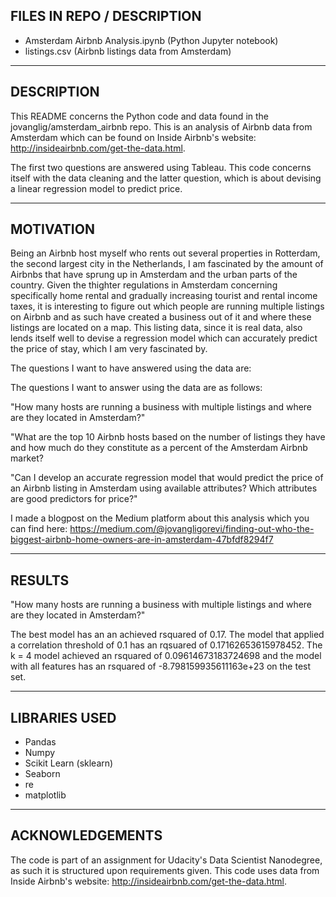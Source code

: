 ## FILES IN REPO / DESCRIPTION

- Amsterdam Airbnb Analysis.ipynb (Python Jupyter notebook)
- listings.csv (Airbnb listings data from Amsterdam)

*********************
## DESCRIPTION
This README concerns the Python code and data found in the jovanglig/amsterdam_airbnb repo. 
This is an analysis of Airbnb data from Amsterdam which can be found on Inside Airbnb's website: http://insideairbnb.com/get-the-data.html.

The first two questions are answered using Tableau. This code concerns itself with the data cleaning and the latter question, which is about devising a linear regression model to predict price. 


*********************
## MOTIVATION
Being an Airbnb host myself who rents out several properties in Rotterdam, the second largest city in the Netherlands, I am fascinated by the amount of Airbnbs that have sprung up in Amsterdam and the urban parts of the country. Given the thighter regulations in Amsterdam concerning specifically home rental and gradually increasing tourist and rental income taxes, it is interesting to figure out which people are running multiple listings on Airbnb and as such have created a business out of it and where these listings are located on a map. This listing data, since it is real data, also lends itself well to devise a regression model which can accurately predict the price of stay, which I am very fascinated by.

The questions I want to have answered using the data are:

The questions I want to answer using the data are as follows:

"How many hosts are running a business with multiple listings and where are they located in Amsterdam?"

"What are the top 10 Airbnb hosts based on the number of listings they have and how much do they constitute as a percent of the Amsterdam Airbnb market?

"Can I develop an accurate regression model that would predict the price of an Airbnb listing in Amsterdam using available attributes? Which attributes are good predictors for price?"

I made a blogpost on the Medium platform about this analysis which you can find here:  https://medium.com/@jovangligorevi/finding-out-who-the-biggest-airbnb-home-owners-are-in-amsterdam-47bfdf8294f7

*********************
## RESULTS

"How many hosts are running a business with multiple listings and where are they located in Amsterdam?"


The best model has an an achieved rsquared of 0.17. The model that applied a correlation threshold of 0.1 has an rqsuared of 0.17162653615978452. The k = 4 model achieved an rsquared of 0.09614673183724698 and the model with all features has an rsquared of -8.798159935611163e+23 on the test set.

*********************
## LIBRARIES USED
- Pandas
- Numpy
- Scikit Learn (sklearn)
- Seaborn
- re
- matplotlib

*********************
## ACKNOWLEDGEMENTS
The code is part of an assignment for Udacity's Data Scientist Nanodegree, as such it is structured upon requirements given. 
This code uses data from Inside Airbnb's website: http://insideairbnb.com/get-the-data.html.

